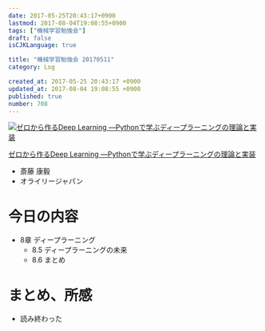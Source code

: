 ```yaml
---
date: 2017-05-25T20:43:17+0900
lastmod: 2017-08-04T19:08:55+0900
tags: ["機械学習勉強会"]
draft: false
isCJKLanguage: true

title: "機械学習勉強会 20170511"
category: Log

created_at: 2017-05-25 20:43:17 +0900
updated_at: 2017-08-04 19:08:55 +0900
published: true
number: 708
---
```


<div class="asin">
<div class="asin-image"><a href="https://www.amazon.co.jp/exec/obidos/ASIN/4873117585/nownabe0c-22/" rel="nofollow noopener" target="_blank"><img src="http://images-jp.amazon.com/images/P/4873117585.09._SL160_.jpg" alt="ゼロから作るDeep Learning ―Pythonで学ぶディープラーニングの理論と実装" title="ゼロから作るDeep Learning ―Pythonで学ぶディープラーニングの理論と実装"></a></div>
<div class="asin-detail">
<p><a href="https://www.amazon.co.jp/exec/obidos/ASIN/4873117585/nownabe0c-22/" rel="nofollow noopener" target="_blank">ゼロから作るDeep Learning ―Pythonで学ぶディープラーニングの理論と実装</a></p>
<ul>
<li>斎藤 康毅</li>
<li>オライリージャパン</li>
</ul>
</div>

<p></p>
</div>

# 今日の内容
* 8章 ディープラーニング
    * 8.5 ディープラーニングの未来
    * 8.6 まとめ



# まとめ、所感
* 読み終わった
